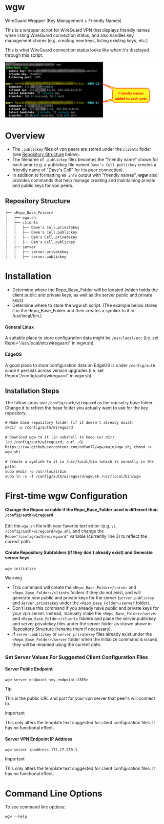 # wgw
WireGuard Wrapper (Key Management + Friendly Names)

This is a wrapper script for WireGuard VPN that displays friendly names when listing WireGuard connection status, and also handles key management chores (e.g. creating new keys, listing existing keys, etc.)  

This is what WireGuard connection status looks like when it's displayed through this script:

![alt text](WGW-ExampleScreen.png)

# Overview
- The `.publickey` files of vpn peers are stored under the `clients` folder (see [Repository Structure](README.md#repository-structure) below).
- The filename of `.publickey` files becomes the "friendly name" shown for each peer (e.g. a publickey file named `Dave's Cell.publickey` creates a friendly name of "Dave's Cell" for his peer connection).  
- In addition to formatting `WG info` output with "friendly names", **wgw** also provides commands that help manage creating and maintaining private and public keys for vpn peers.
<!-- determines the "friendly name" of peer connections by finding the public key for the peer in a folder that contains the public key files, and then adds the friendly name (the file name of the public key file) into the output of the "WG show" command.     (respository) of public key files maintaining a repository uses the name of the publickey file builds an associative array of "friendly names" to public keys (for VPN peers) by using the name of the file holding the publickey <peer>.publickey files in the clients folder of the base repository.-->
## Repository Structure
```
├── <Repo_Base_Folder>
│   ├── wgw.sh
│   ├── clients
│   │   ├── Dave's Cell.privatekey
│   │   ├── Dave's Cell.publickey
│   │   ├── Dan's Cell.privatekey
│   │   ├── Dan's Cell.publickey
│   ├── server
│   │   ├── server.privatekey
│   │   ├── server.publickey
```

# Installation
- Determine where the Repo_Base_Folder will be located (which holds the client public and private keys, as well as the server public and private keys)
- Determine where to store the wgw.sh script.  (The example below stores it in the Repo_Base_Folder and then creates a symlink to it in /usr/local/bin.)
#### General Linux
A suitable place to store configuration data might be `/usr/local/etc` (i.e. set Repo="/usr/local/etc/wireguard" in wgw.sh).
#### EdgeOS
A good place to store configuration data on EdgeOS is under `/config/auth` since it persists across version upgrades (i.e. set Repo="/config/auth/wireguard" in wgw.sh).
## Installation Steps
The follow steps use `/config/auth/wireguard` as the repisotry base folder.  Change it to reflect the base folder you actually want to use for the key repository.
```shell
# Make base repository folder (if it doesn't already exist)
mkdir -p /config/auth/wireguard

# Download wgw to it (in subshell to keep cur dir)
(cd /config/auth/wireguard; curl -OL https://raw.githubusercontent.com/ndfan77/wgw/main/wgw.sh; chmod +x wgw.sh)

# Create a symlink to it in /usr/local/bin (which is normally in the path)
sudo mkdir -p /usr/local/bin
sudo ln -s -f /config/auth/wireguard/wgw.sh /usr/local/bin/wgw
```
# First-time wgw Configuration
#### Change the Repo= variable if the Repo_Base_Folder used is different than `/config/auth/wireguard`
Edit the `wgw.sh` file with your favorite text editor (e.g. `vi /config/auth/wireguard/wgw.sh`), and change the `Repo="/config/auth/wireguard"` variable (currently line 3) to reflect the correct path.

#### Create Repository Subfolders (if they don't already exist) and Generate server keys
```
wgw initialize
```
> [!WARNING]
> - This command will create the `<Repo_Base_Folder>/server` and `<Repo_Base_Folder>/clients` folders if they do not exist, and will generate new public and private keys for the server (`server.publickey` and `server.privatekey` under the `<Repo_Base_Folder>/server` folder).
> - Don't issue this command if you already have public and private keys for your vpn server.  Instead, manually make the `<Repo_Base_Folder>/server` and `<Repo_Base_Folder>/clients` folders and place the server.publickey and server.privatekey files under the server folder as shown above in [Repository Structure](README.md#repository-structure) (rename them if necessary). 
> - If `server.publickey` or `server.privatekey` files already exist under the `<Repo_Base_Folder>/server` folder when the initialize command is issued, they will be renamed using the current date. 
### Set Server Values For Suggested Client Configuration Files
#### Server Public Endpoint
```
wgw server endpoint <my_endpoint:1305>
```
> [!TIP]
> This is the public URL and port for your vpn server that peer's will connect to. 

> [!IMPORTANT]
> This only alters the template text suggested for client configuration files.  It has no functional effect.
#### Server VPN Endpoint IP Address
```
wgw server ipaddress 172.17.250.1
```
> [!IMPORTANT]
> This only alters the template text suggested for client configuration files.  It has no functional effect.


# Command Line Options
To see command line options:
```
wgw --help
```
